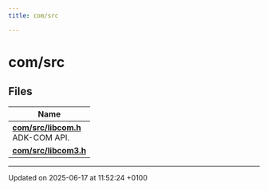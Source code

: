 ```yaml
---
title: com/src

---
```


# com/src



## Files

| Name           |
| -------------- |
| **[com/src/libcom.h](libcom_8h.md#file-libcom.h)** <br>ADK-COM API.  |
| **[com/src/libcom3.h](libcom3_8h.md#file-libcom3.h)**  |






-------------------------------

Updated on 2025-06-17 at 11:52:24 +0100
